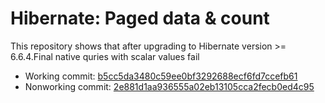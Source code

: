 # Hibernate: Paged data & count

This repository shows that after upgrading to Hibernate version >= 6.6.4.Final native quries with scalar values fail

- Working commit: [b5cc5da3480c59ee0bf3292688ecf6fd7ccefb61](https://github.com/durimkryeziu/paged-data-and-count-hibernate/commit/b5cc5da3480c59ee0bf3292688ecf6fd7ccefb61)
- Nonworking commit: [2e881d1aa936555a02eb13105cca2fecb0ed4c95](https://github.com/durimkryeziu/paged-data-and-count-hibernate/commit/2e881d1aa936555a02eb13105cca2fecb0ed4c95)
